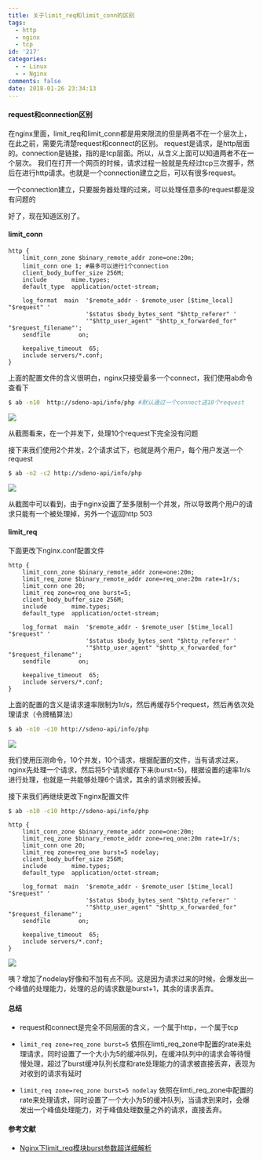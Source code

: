 ```yaml
---
title: 关于limit_req和limit_conn的区别
tags:
  - http
  - nginx
  - tcp
id: '217'
categories:
  - - Linux
  - - Nginx
comments: false
date: 2018-01-26 23:34:13
---
```


#### request和connection区别

在nginx里面，limit\_req和limit\_conn都是用来限流的但是两者不在一个层次上，在此之前，需要先清楚request和connect的区别。 request是请求，是http层面的。connection是链接，指的是tcp层面。所以，从含义上面可以知道两者不在一个层次。 我们在打开一个网页的时候，请求过程一般就是先经过tcp三次握手，然后在进行http请求。也就是一个connection建立之后，可以有很多request。

一个connection建立，只要服务器处理的过来，可以处理任意多的request都是没有问题的

好了，现在知道区别了。

#### limit\_conn

```nginx
http {
    limit_conn_zone $binary_remote_addr zone=one:20m;
    limit_conn one 1; #最多可以进行1个connection
    client_body_buffer_size 256M;
    include       mime.types;
    default_type  application/octet-stream;

    log_format  main  '$remote_addr - $remote_user [$time_local] "$request" '
                      '$status $body_bytes_sent "$http_referer" '
                      '"$http_user_agent" "$http_x_forwarded_for" "$request_filename"';
    sendfile        on;

    keepalive_timeout  65;
    include servers/*.conf;
}
```

上面的配置文件的含义很明白，nginx只接受最多一个connect，我们使用ab命令查看下

```bash
$ ab -n10  http://sdeno-api/info/php #默认通过一个connect送10个request
```

![](/uploads/2018/01/limit_conn_00.png)

从截图看来，在一个并发下，处理10个request下完全没有问题

接下来我们使用2个并发，2个请求试下，也就是两个用户，每个用户发送一个request

```bash
$ ab -n2 -c2 http://sdeno-api/info/php
```

![](/uploads/2018/01/limit_conn_01.png)

从截图中可以看到，由于nginx设置了至多限制一个并发，所以导致两个用户的请求只能有一个被处理掉，另外一个返回http 503

#### limit\_req

下面更改下nginx.conf配置文件

```nginx
http {
    limit_conn_zone $binary_remote_addr zone=one:20m;
    limit_req_zone $binary_remote_addr zone=req_one:20m rate=1r/s;
    limit_conn one 20;
    limit_req zone=req_one burst=5;
    client_body_buffer_size 256M;
    include       mime.types;
    default_type  application/octet-stream;

    log_format  main  '$remote_addr - $remote_user [$time_local] "$request" '
                      '$status $body_bytes_sent "$http_referer" '
                      '"$http_user_agent" "$http_x_forwarded_for" "$request_filename"';
    sendfile        on;

    keepalive_timeout  65;
    include servers/*.conf;
}
```

上面的配置的含义是请求速率限制为1r/s，然后再缓存5个request，然后再依次处理请求（令牌桶算法）

```bash
$ ab -n10 -c10 http://sdeno-api/info/php
```

![](/uploads/2018/01/limit_conn_02-1.png)

我们使用压测命令，10个并发，10个请求，根据配置的文件，当有请求过来，nginx先处理一个请求，然后将5个请求缓存下来(burst=5)，根据设置的速率1r/s进行处理，也就是一共能够处理6个请求，其余的请求则被丢掉。

接下来我们再继续更改下nginx配置文件

```bash
$ ab -n10 -c10 http://sdeno-api/info/php
```

```nginx
http {
    limit_conn_zone $binary_remote_addr zone=one:20m;
    limit_req_zone $binary_remote_addr zone=req_one:20m rate=1r/s;
    limit_conn one 20;
    limit_req zone=req_one burst=5 nodelay;
    client_body_buffer_size 256M;
    include       mime.types;
    default_type  application/octet-stream;

    log_format  main  '$remote_addr - $remote_user [$time_local] "$request" '
                      '$status $body_bytes_sent "$http_referer" '
                      '"$http_user_agent" "$http_x_forwarded_for" "$request_filename"';
    sendfile        on;

    keepalive_timeout  65;
    include servers/*.conf;
}
```

![](/uploads/2018/01/limit_conn_03.png)

咦？增加了nodelay好像和不加有点不同。这是因为请求过来的时候，会爆发出一个峰值的处理能力，处理的总的请求数是burst+1，其余的请求丢弃。

#### 总结

*   request和connect是完全不同层面的含义，一个属于http，一个属于tcp
    
*   `limit_req zone=req_zone burst=5` 依照在limti\_req\_zone中配置的rate来处理请求，同时设置了一个大小为5的缓冲队列，在缓冲队列中的请求会等待慢慢处理，超过了burst缓冲队列长度和rate处理能力的请求被直接丢弃，表现为对收到的请求有延时
    
*   `limit_req zone=req_zone burst=5 nodelay` 依照在limti\_req\_zone中配置的rate来处理请求，同时设置了一个大小为5的缓冲队列，当请求到来时，会爆发出一个峰值处理能力，对于峰值处理数量之外的请求，直接丢弃。
    

#### 参考文献

*   [Nginx下limit\_req模块burst参数超详细解析](http://blog.csdn.net/hellow__world/article/details/78658041)